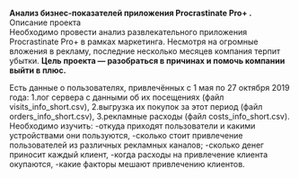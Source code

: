 
**Анализ бизнес-показателей приложения Procrastinate Pro+ .**  
Описание проекта  
Необходимо провести анализ развлекательного приложения Procrastinate Pro+ в рамках маркетинга.
Несмотря на огромные вложения в рекламу, последние несколько месяцев компания терпит убытки.
**Цель проекта — разобраться в причинах и помочь компании выйти в плюс.**  

Есть данные о пользователях, привлечённых с 1 мая по 27 октября 2019 года:
1.лог сервера с данными об их посещениях (файл visits_info_short.csv),
2.выгрузка их покупок за этот период (файл orders_info_short.csv),
3.рекламные расходы (файл costs_info_short.csv).
Необходимо изучить:
-откуда приходят пользователи и какими устройствами они пользуются,
-сколько стоит привлечение пользователей из различных рекламных каналов;
-сколько денег приносит каждый клиент,
-когда расходы на привлечение клиента окупаются,
-какие факторы мешают привлечению клиентов.

